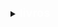 <!-- livros--->
<details>
<summary>
<span style=font-size:18px;color:white;>
    <b>livros</b>
</span>
</summary>

<ul>
<li><p>Listar todos os livros: <b>http://localhost:3000/livros</b></p>
<details>
<summary>Modelo JSON</summary>
<pre><code>
{
    "livros": [
                {
            "id": 1,
	        "isbn": "8535930043",
            "titulo": "Guerra e Paz",
            "autor": "Liev Tolstoi",
            "lingua": Pt-br
            "editora": "Companhia das Letras",
            "paginas": 1544,
            "publicacao": "21/11/2017",
            "preco": "137,90",
            "genero": "Ficção Literária"
            "quantidade": 300
        },

 	{
            "id": 2,
	        "isbn": "8575226932",
            "titulo": "Estruturas de Dados e Algoritmos com JavaScript: Escreva um Código JavaScript Complexo e Eficaz Usando a Mais Recente ECMAScript",
            "autor": "Loiane Groner",
            "lingua": Pt-br
            "editora": "Novatec Editora ",
            "paginas": 408,
            "publicacao": "11/03/2019",
            "preco": "64,94",
            "genero": "Programação de Computadores"
            "quantidade": 12
        },

{
            "id": 3,
	        "isbn": "8575225405",
            "titulo": "Aprendendo Node: Usando JavaScript no Servidor",
            "autor": "Shelley Powers",
            "lingua": Pt-br
            "editora": "Novatec Editora ",
            "paginas": 312,
            "publicacao": "24/01/2017",
            "preco": "70,99",
            "genero": "Programação de Computadores"
            "quantidade": 29
        },
    ]
}
</code></pre>
</details>


id|isbn|titulo|autor|lingua|editora|paginas|publicacao|preco|genero|quantidade
|---|---|---|---|---|---|
1|8535930043|Guerra e Paz|Liev Tolstoi|Pt-br|Companhia das Letras|1544|21/11/2017|137,90|Ficção Literária|300
2|8575226932|Estruturas de Dados e Algoritmos com JavaScript: Escreva um Código JavaScript Xomplexo e Eficaz Usando a Mais Recente|Loiane Groner|Pt-br|Novatec Editora|408|11/03/2019|64,90|Programação de Computadores|12
3|8575226932|Aprendendo Node: Usando JavaScript no Servidor|Shelley Powers|Pt-br|Novatec Editora|312|24/01/2017|70,99|Programação de Computadores|29

</li>

---

<li><p>Listar livros por ID: <b>http://localhost:3000/livros/id/2</b></p>
<details>
<summary>Modelo JSON</summary>
<pre><code>
{
    "livros": [
        {
           "id": 2,
	        "isbn": "8575226932",
            "titulo": "Estruturas de Dados e Algoritmos com JavaScript: Escreva um Código JavaScript Complexo e Eficaz Usando a Mais Recente ECMAScript",
            "autor": "Loiane Groner",
            "lingua": Pt-br
            "editora": "Novatec Editora ",
            "paginas": 408,
            "publicacao": "11/03/2019",
            "preco": "64,94",
            "genero": "Programação de Computadores"
            "quantidade": 12
        }
    ]
}
</pre></code>
</details>

id|isbn|titulo|autor|lingua|editora|paginas|publicacao|preco|genero|quantidade
|---|---|---|---|---|---|
2|8575226932|Estruturas de Dados e Algoritmos com JavaScript: Escreva um Código JavaScript Xomplexo e Eficaz Usando a Mais Recente|Loiane Groner|Pt-br|Novatec Editora|408|11/03/2019|64,90|Programação de Computadores|12
</li>

---

<li>
<p>Inserir livros: <b>http://localhost:3000/livros/add</b></p>
<details>
<summary>Modelo JSON</summary>
<pre><code>
{
            "id": 4,
	        "isbn": "978-1449341398",
            "titulo": "Heroku: Up and Running: Effortless Application Deployment and Scaling",
            "autor": "Neil Middleton & Richard Schneeman",
            "lingua": Eng
            "editora": "O'Reilly Media",
            "paginas": 125,
            "publicacao": "07/11/2013",
            "preco": "42,24",
            "genero": "Programação de Computadores"
            "quantidade": 4
}
</code></pre>
</details>

id|isbn|titulo|autor|lingua|editora|paginas|publicacao|preco|genero|quantidade
|---|---|---|---|---|---|
4|978-1449341398|Heroku: Up and Running: Effortless Application Deployment and Scaling|Neil Middleton & Richard Schneeman|Eng|O'Reilly Media|125|07/11/2013|42,24|Programação de Computadores|4


> Livro "Heroku: Up and Running: Effortless Application Deployment and Scaling" adicionado com sucesso.

</li>

---

<li>
<p>Apagar livros por id: <b>http://localhost:3000/livros/delete/2</b></p>

id|isbn|titulo|autor|lingua|editora|paginas|publicacao|preco|genero|quantidade
|---|---|---|---|---|---|
|<del>2|<del>8575226932|<del>Estruturas de Dados e Algoritmos com  JavaScript: Escreva um Código JavaScript Complexo e Eficaz Usando a Mais Recente ECMAScript|<del>Loiane Groner|<del>Pt-br|<del>Novatec Editora|<del>408|<del>11/03/2019|<del>64,90|<del>Programação de Computadores|<del>12

> "Id "2" removido do banco de dados."

</li>

---

<li>
<p>Atualizar usuário por id: <b>http://localhost:3000/livros/update/1</b></p>
<details>
<pre><code>
{
    "autor": "Tolstoi",
    "preco": "100",
}
</code></pre>
<summary>Modelo JSON</summary>
</details>

id|isbn|titulo|autor|lingua|editora|paginas|publicacao|preco|genero|quantidade
|---|---|---|---|---|---|
1|8535930043|Guerra e Paz|Tolstoi|Pt-br|Companhia das Letras|1544|21/11/2017|100|Ficção Literária|300
> Id "1" atualizado.
</li>
</details>